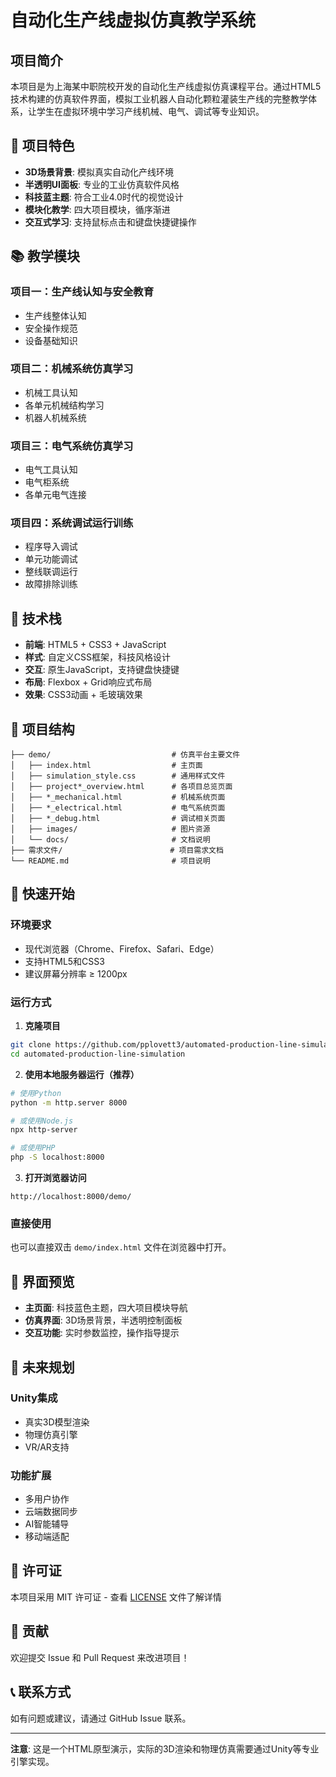 # 自动化生产线虚拟仿真教学系统

## 项目简介

本项目是为上海某中职院校开发的自动化生产线虚拟仿真课程平台。通过HTML5技术构建的仿真软件界面，模拟工业机器人自动化颗粒灌装生产线的完整教学体系，让学生在虚拟环境中学习产线机械、电气、调试等专业知识。

## 🎯 项目特色

- **3D场景背景**: 模拟真实自动化产线环境
- **半透明UI面板**: 专业的工业仿真软件风格
- **科技蓝主题**: 符合工业4.0时代的视觉设计
- **模块化教学**: 四大项目模块，循序渐进
- **交互式学习**: 支持鼠标点击和键盘快捷键操作

## 📚 教学模块

### 项目一：生产线认知与安全教育
- 生产线整体认知
- 安全操作规范
- 设备基础知识

### 项目二：机械系统仿真学习
- 机械工具认知
- 各单元机械结构学习
- 机器人机械系统

### 项目三：电气系统仿真学习
- 电气工具认知
- 电气柜系统
- 各单元电气连接

### 项目四：系统调试运行训练
- 程序导入调试
- 单元功能调试
- 整线联调运行
- 故障排除训练

## 🚀 技术栈

- **前端**: HTML5 + CSS3 + JavaScript
- **样式**: 自定义CSS框架，科技风格设计
- **交互**: 原生JavaScript，支持键盘快捷键
- **布局**: Flexbox + Grid响应式布局
- **效果**: CSS3动画 + 毛玻璃效果

## 📁 项目结构

```
├── demo/                           # 仿真平台主要文件
│   ├── index.html                  # 主页面
│   ├── simulation_style.css        # 通用样式文件
│   ├── project*_overview.html      # 各项目总览页面
│   ├── *_mechanical.html           # 机械系统页面
│   ├── *_electrical.html           # 电气系统页面
│   ├── *_debug.html                # 调试相关页面
│   ├── images/                     # 图片资源
│   └── docs/                       # 文档说明
├── 需求文件/                        # 项目需求文档
└── README.md                       # 项目说明
```

## 🔧 快速开始

### 环境要求
- 现代浏览器（Chrome、Firefox、Safari、Edge）
- 支持HTML5和CSS3
- 建议屏幕分辨率 ≥ 1200px

### 运行方式

1. **克隆项目**
```bash
git clone https://github.com/pplovett3/automated-production-line-simulation.git
cd automated-production-line-simulation
```

2. **使用本地服务器运行（推荐）**
```bash
# 使用Python
python -m http.server 8000

# 或使用Node.js
npx http-server

# 或使用PHP
php -S localhost:8000
```

3. **打开浏览器访问**
```
http://localhost:8000/demo/
```

### 直接使用
也可以直接双击 `demo/index.html` 文件在浏览器中打开。

## 🎨 界面预览

- **主页面**: 科技蓝色主题，四大项目模块导航
- **仿真界面**: 3D场景背景，半透明控制面板
- **交互功能**: 实时参数监控，操作指导提示

## 🔮 未来规划

### Unity集成
- 真实3D模型渲染
- 物理仿真引擎
- VR/AR支持

### 功能扩展
- 多用户协作
- 云端数据同步
- AI智能辅导
- 移动端适配

## 📄 许可证

本项目采用 MIT 许可证 - 查看 [LICENSE](LICENSE) 文件了解详情

## 🤝 贡献

欢迎提交 Issue 和 Pull Request 来改进项目！

## 📞 联系方式

如有问题或建议，请通过 GitHub Issue 联系。

---

**注意**: 这是一个HTML原型演示，实际的3D渲染和物理仿真需要通过Unity等专业引擎实现。